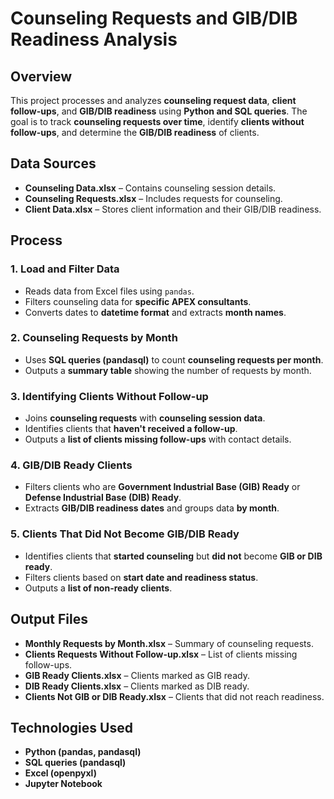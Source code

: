 # Counseling Requests and GIB/DIB Readiness Analysis

## Overview
This project processes and analyzes **counseling request data**, **client follow-ups**, and **GIB/DIB readiness** using **Python and SQL queries**. The goal is to track **counseling requests over time**, identify **clients without follow-ups**, and determine the **GIB/DIB readiness** of clients.

## Data Sources
- **Counseling Data.xlsx** – Contains counseling session details.
- **Counseling Requests.xlsx** – Includes requests for counseling.
- **Client Data.xlsx** – Stores client information and their GIB/DIB readiness.

## Process

### 1. Load and Filter Data
- Reads data from Excel files using `pandas`.
- Filters counseling data for **specific APEX consultants**.
- Converts dates to **datetime format** and extracts **month names**.

### 2. Counseling Requests by Month
- Uses **SQL queries (pandasql)** to count **counseling requests per month**.
- Outputs a **summary table** showing the number of requests by month.

### 3. Identifying Clients Without Follow-up
- Joins **counseling requests** with **counseling session data**.
- Identifies clients that **haven't received a follow-up**.
- Outputs a **list of clients missing follow-ups** with contact details.

### 4. GIB/DIB Ready Clients
- Filters clients who are **Government Industrial Base (GIB) Ready** or **Defense Industrial Base (DIB) Ready**.
- Extracts **GIB/DIB readiness dates** and groups data **by month**.

### 5. Clients That Did Not Become GIB/DIB Ready
- Identifies clients that **started counseling** but **did not** become **GIB or DIB ready**.
- Filters clients based on **start date and readiness status**.
- Outputs a **list of non-ready clients**.

## Output Files
- **Monthly Requests by Month.xlsx** – Summary of counseling requests.
- **Clients Requests Without Follow-up.xlsx** – List of clients missing follow-ups.
- **GIB Ready Clients.xlsx** – Clients marked as GIB ready.
- **DIB Ready Clients.xlsx** – Clients marked as DIB ready.
- **Clients Not GIB or DIB Ready.xlsx** – Clients that did not reach readiness.

## Technologies Used
- **Python (pandas, pandasql)**
- **SQL queries (pandasql)**
- **Excel (openpyxl)**
- **Jupyter Notebook**
